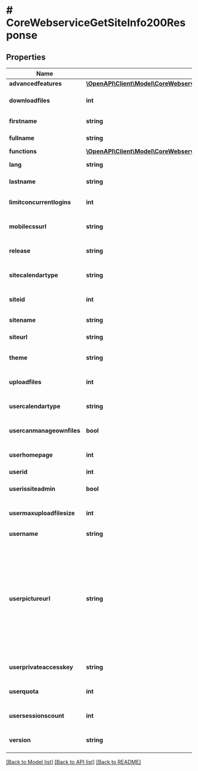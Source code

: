 # # CoreWebserviceGetSiteInfo200Response

## Properties

Name | Type | Description | Notes
------------ | ------------- | ------------- | -------------
**advancedfeatures** | [**\OpenAPI\Client\Model\CoreWebserviceGetSiteInfo200ResponseAdvancedfeaturesInner[]**](CoreWebserviceGetSiteInfo200ResponseAdvancedfeaturesInner.md) |  | [optional]
**downloadfiles** | **int** | 1 if users are allowed to download files, 0 if not | [optional] [default to null]
**firstname** | **string** | first name | [default to 'null']
**fullname** | **string** | user full name | [default to 'null']
**functions** | [**\OpenAPI\Client\Model\CoreWebserviceGetSiteInfo200ResponseFunctionsInner[]**](CoreWebserviceGetSiteInfo200ResponseFunctionsInner.md) |  |
**lang** | **string** | Current language. | [default to 'null']
**lastname** | **string** | last name | [default to 'null']
**limitconcurrentlogins** | **int** | Number of concurrent sessions allowed | [optional] [default to null]
**mobilecssurl** | **string** | Mobile custom CSS theme | [optional] [default to 'null']
**release** | **string** | Moodle release number | [optional] [default to 'null']
**sitecalendartype** | **string** | Calendar type set in the site. | [optional] [default to 'null']
**siteid** | **int** | Site course ID | [optional] [default to null]
**sitename** | **string** | site name | [default to 'null']
**siteurl** | **string** | site url | [default to 'null']
**theme** | **string** | Current theme for the user. | [optional] [default to 'null']
**uploadfiles** | **int** | 1 if users are allowed to upload files, 0 if not | [optional] [default to null]
**usercalendartype** | **string** | Calendar typed used by the user. | [optional] [default to 'null']
**usercanmanageownfiles** | **bool** | true if the user can manage his own files | [optional] [default to null]
**userhomepage** | **int** | the default home page for the user: 0 for the site home, 1 for dashboard | [optional] [default to null]
**userid** | **int** | user id |
**userissiteadmin** | **bool** | Whether the user is a site admin or not. | [optional] [default to null]
**usermaxuploadfilesize** | **int** | user max upload file size (bytes). -1 means the user can ignore the upload file size | [optional] [default to null]
**username** | **string** | username | [default to 'null']
**userpictureurl** | **string** | the user profile picture.                     Warning: this url is the public URL that only works when forcelogin is set to NO and guestaccess is set to YES.                     In order to retrieve user profile pictures independently of the Moodle config, replace \&quot;pluginfile.php\&quot; by                     \&quot;webservice/pluginfile.php?token&#x3D;WSTOKEN&amp;file&#x3D;\&quot;                     Of course the user can only see profile picture depending                     on his/her permissions. Moreover it is recommended to use HTTPS too. | [default to 'null']
**userprivateaccesskey** | **string** | Private user access key for fetching files. | [optional] [default to 'null']
**userquota** | **int** | user quota (bytes). 0 means user can ignore the quota | [optional] [default to null]
**usersessionscount** | **int** | Number of active sessions for current user.                     Only returned when limitconcurrentlogins is used. | [optional] [default to null]
**version** | **string** | Moodle version number | [optional] [default to 'null']

[[Back to Model list]](../../README.md#models) [[Back to API list]](../../README.md#endpoints) [[Back to README]](../../README.md)
